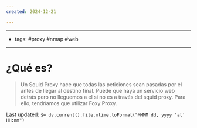 ```yaml
---
created: 2024-12-21

---
```

---------
- tags: #proxy #nmap #web 
-------------------------------------
# ¿Qué es?
> Un Squid Proxy hace que todas las peticiones sean pasadas por el antes de llegar al destino final.
> Puede que haya un servicio web detrás pero no lleguemos a el si no es a través del squid proxy. Para ello, tendríamos que utilizar Foxy Proxy.


Last updated: `$= dv.current().file.mtime.toFormat("MMMM dd, yyyy 'at' HH:mm")`
